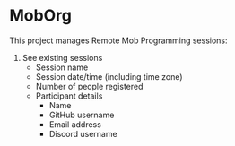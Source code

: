 # MobOrg

This project manages Remote Mob Programming sessions:

1. See existing sessions
    - Session name
    - Session date/time (including time zone)
    - Number of people registered
    - Participant details
      - Name
      - GitHub username
      - Email address
      - Discord username